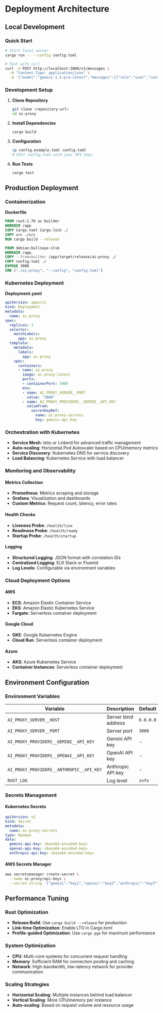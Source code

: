 # Deployment Architecture

## Local Development

### Quick Start

```bash
# Start local server
cargo run -- --config config.toml

# Test with curl
curl -X POST http://localhost:3000/v1/messages \
  -H "Content-Type: application/json" \
  -d '{"model":"gemini-1.5-pro-latest","messages":[{"role":"user","content":"Hello"}],"max_tokens":100}'
```

### Development Setup

1. **Clone Repository**
   ```bash
   git clone <repository-url>
   cd ai-proxy
   ```

2. **Install Dependencies**
   ```bash
   cargo build
   ```

3. **Configuration**
   ```bash
   cp config.example.toml config.toml
   # Edit config.toml with your API keys
   ```

4. **Run Tests**
   ```bash
   cargo test
   ```

## Production Deployment

### Containerization

**Dockerfile**
```dockerfile
FROM rust:1.70 as builder
WORKDIR /app
COPY Cargo.toml Cargo.lock ./
COPY src ./src
RUN cargo build --release

FROM debian:bullseye-slim
WORKDIR /app
COPY --from=builder /app/target/release/ai-proxy ./
COPY config.toml ./
EXPOSE 3000
CMD ["./ai-proxy", "--config", "config.toml"]
```

### Kubernetes Deployment

**Deployment.yaml**
```yaml
apiVersion: apps/v1
kind: Deployment
metadata:
  name: ai-proxy
spec:
  replicas: 3
  selector:
    matchLabels:
      app: ai-proxy
  template:
    metadata:
      labels:
        app: ai-proxy
    spec:
      containers:
      - name: ai-proxy
        image: ai-proxy:latest
        ports:
        - containerPort: 3000
        env:
        - name: AI_PROXY_SERVER__PORT
          value: "3000"
        - name: AI_PROXY_PROVIDERS__GEMINI__API_KEY
          valueFrom:
            secretKeyRef:
              name: ai-proxy-secrets
              key: gemini-api-key
```

### Orchestration with Kubernetes

- **Service Mesh**: Istio or Linkerd for advanced traffic management
- **Auto-scaling**: Horizontal Pod Autoscaler based on CPU/memory metrics
- **Service Discovery**: Kubernetes DNS for service discovery
- **Load Balancing**: Kubernetes Service with load balancer

### Monitoring and Observability

#### Metrics Collection
- **Prometheus**: Metrics scraping and storage
- **Grafana**: Visualization and dashboards
- **Custom Metrics**: Request count, latency, error rates

#### Health Checks
- **Liveness Probe**: `/health/live`
- **Readiness Probe**: `/health/ready`
- **Startup Probe**: `/health/startup`

#### Logging
- **Structured Logging**: JSON format with correlation IDs
- **Centralized Logging**: ELK Stack or Fluentd
- **Log Levels**: Configurable via environment variables

### Cloud Deployment Options

#### AWS
- **ECS**: Amazon Elastic Container Service
- **EKS**: Amazon Elastic Kubernetes Service
- **Fargate**: Serverless container deployment

#### Google Cloud
- **GKE**: Google Kubernetes Engine
- **Cloud Run**: Serverless container deployment

#### Azure
- **AKS**: Azure Kubernetes Service
- **Container Instances**: Serverless container deployment

## Environment Configuration

### Environment Variables

| Variable | Description | Default |
|----------|-------------|---------|
| `AI_PROXY_SERVER__HOST` | Server bind address | `0.0.0.0` |
| `AI_PROXY_SERVER__PORT` | Server port | `3000` |
| `AI_PROXY_PROVIDERS__GEMINI__API_KEY` | Gemini API key | - |
| `AI_PROXY_PROVIDERS__OPENAI__API_KEY` | OpenAI API key | - |
| `AI_PROXY_PROVIDERS__ANTHROPIC__API_KEY` | Anthropic API key | - |
| `RUST_LOG` | Log level | `info` |

### Secrets Management

#### Kubernetes Secrets
```yaml
apiVersion: v1
kind: Secret
metadata:
  name: ai-proxy-secrets
type: Opaque
data:
  gemini-api-key: <base64-encoded-key>
  openai-api-key: <base64-encoded-key>
  anthropic-api-key: <base64-encoded-key>
```

#### AWS Secrets Manager
```bash
aws secretsmanager create-secret \
  --name ai-proxy/api-keys \
  --secret-string '{"gemini":"key1","openai":"key2","anthropic":"key3"}'
```

## Performance Tuning

### Rust Optimization
- **Release Build**: Use `cargo build --release` for production
- **Link-time Optimization**: Enable LTO in Cargo.toml
- **Profile-guided Optimization**: Use `cargo pgo` for maximum performance

### System Optimization
- **CPU**: Multi-core systems for concurrent request handling
- **Memory**: Sufficient RAM for connection pooling and caching
- **Network**: High-bandwidth, low-latency network for provider communication

### Scaling Strategies
- **Horizontal Scaling**: Multiple instances behind load balancer
- **Vertical Scaling**: More CPU/memory per instance
- **Auto-scaling**: Based on request volume and resource usage